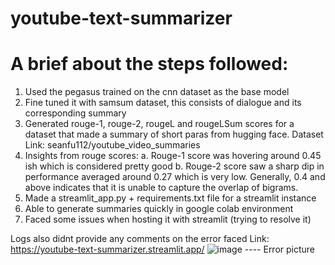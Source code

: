 # youtube-text-summarizer

# A brief about the steps followed:

1. Used the pegasus trained on the cnn dataset as the base model
2. Fine tuned it with samsum dataset, this consists of dialogue and its corresponding summary
3. Generated rouge-1, rouge-2, rougeL and rougeLSum scores for a dataset that made a summary of short paras from hugging face. Dataset Link: seanfu112/youtube_video_summaries
4. Insights from rouge scores:
   a. Rouge-1 score was hovering around 0.45 ish which is considered pretty good
   b. Rouge-2 score saw a sharp dip in performance averaged around 0.27 which is very low. Generally, 0.4 and above indicates that it is unable to capture the overlap of bigrams.
6. Made a streamlit_app.py + requirements.txt file for a streamlit instance
7. Able to generate summaries quickly in google colab environment
8. Faced some issues when hosting it with streamlit (trying to resolve it)

Logs also didnt provide any comments on the error faced
Link: https://youtube-text-summarizer.streamlit.app/
![image](https://github.com/user-attachments/assets/72c4b617-d4cc-4494-8b59-ceef0066f43d)  ---- Error picture
